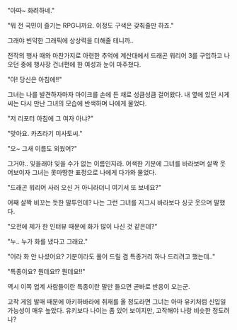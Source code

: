 "아따~ 화려하네."

"뭐 전 국민이 즐기는 RPG니까요. 이정도 구색은 갖춰줄만 하죠."

그래야 빈약한 그래픽에 상상력을 더해줄 테니까.. 

전작의 행사 때와 마찬가지로 아련한 추억에 계산대에서 드래곤 워리어 3를 구입하고 나오던 중에 행사장 건너편에 한 여성과 눈이 마주쳤다.

"아! 당신은 아침에!!"

그녀는 나를 발견하자마자 마이크를 손에 든 채로 성큼성큼 걸어왔다. 내 옆에 있던 시게씨는 다시 만난 그녀의 모습에 반색하며 나에게 물었다.

"저 리포터 아침에 그 여자 아냐?"

"맞아요. 카츠라기 미사토씨."

"오~ 그새 이름도 외웠어?"

그거야.. 잊을래야 잊을 수가 없는 이름인지라. 어색한 기분에 그녀를 바라보며 살짝 웃어보이자 그녀는 못마땅한 표정으로 나에게 다가와 물었다.

"드래곤 워리어 사러 오신 거 아니라더니 여기서 또 보네요?"

어째 살짝 비꼬는 듯한 말투인데? 나는 그런 그녀를 지그시 바라보다 싱긋 웃으며 말했다.

"오전에 제가 한 인터뷰 때문에 화가 많이 나신 것 같은데?"

"누.. 누가 화를 냈다고 그래요."

"어라 화 안 나셨어요? 기분이라도 풀어 드릴 겸 특종거리 하나 드리려고 했는데.."

"특종이요? 뭔데요!? 뭔데요!!"

역시 이쪽 업계 사람들이란 특종이란 말만 들으면 곧바로 반응이 오는군.

고작 게임 발매 때문에 아키하바라에 취재를 올 정도라면 그녀는 아마 유키처럼 신입일 가능성이 매우 높았다. 유키보다 나이는 좀 있어 보이지만, 고작해야 나랑 비슷한 정도려나?